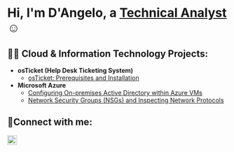 <h1>Hi, I'm D'Angelo, a <a href="https://linkedin.com/in/cloudangelo">Technical Analyst</a>☺</h1>

<h2>👨‍💻 Cloud & Information Technology Projects:</h2>

- <b>osTicket (Help Desk Ticketing System)</b>
  - [osTicket: Prerequisites and Installation](https://github.com/nebularfx/osticket-prereqs)
- <b>Microsoft Azure</b>
  - [Configuring On-premises Active Directory within Azure VMs](https://github.com/nebularfx/configure-ad)
  - [Network Security Groups (NSGs) and Inspecting Network Protocols](https://github.com/nebularfx/azure-network-protocols)

<h2>🤳Connect with me:</h2>

[<img align="left" alt="Josh | LinkedIn" width="22px" src="https://cdn.jsdelivr.net/npm/simple-icons@v3/icons/linkedin.svg" />][linkedin]

[linkedin]: https://linkedin.com/in/cloudangelo
